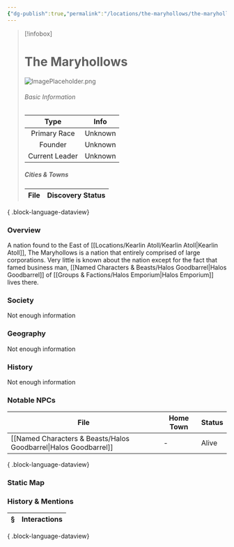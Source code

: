```yaml
---
{"dg-publish":true,"permalink":"/locations/the-maryhollows/the-maryhollows/","tags":["Undiscovered"],"updated":"2025-09-27T12:49:51.127+01:00"}
---
```


> [!infobox]
> 
>  # The Maryhollows
>![ImagePlaceholder.png](/img/user/Admin/Attachments/ImagePlaceholder.png)
> ###### Basic Information
> 
>  Type | Info |
> :----: | --- |
>  Primary Race | Unknown |
>  Founder | Unknown |
>  Current Leader | Unknown |
>  ##### Cities & Towns 
>   | File | Discovery Status |
> | ---- | ---------------- |
> 
{ .block-language-dataview}

### Overview
A nation found to the East of [[Locations/Kearlin Atoll/Kearlin Atoll\|Kearlin Atoll]], The Maryhollows is a nation that entirely comprised of large corporations. Very little is known about the nation except for the fact that famed business man, [[Named Characters & Beasts/Halos Goodbarrel\|Halos Goodbarrel]] of [[Groups & Factions/Halos Emporium\|Halos Emporium]] lives there. 

### Society
Not enough information

### Geography 
Not enough information

### History
Not enough information

### Notable NPCs
| File                                                                | Home Town | Status |
| ------------------------------------------------------------------- | --------- | ------ |
| [[Named Characters & Beasts/Halos Goodbarrel\|Halos Goodbarrel]] | \-        | Alive  |

{ .block-language-dataview}

### Static Map


### History & Mentions
| § | Interactions |
| - | ------------ |

{ .block-language-dataview}